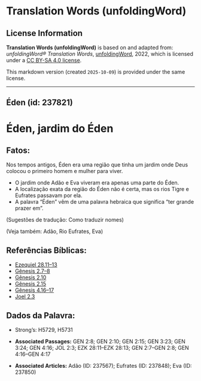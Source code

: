 # Translation Words (unfoldingWord)

## License Information

**Translation Words (unfoldingWord)** is based on and adapted from: _unfoldingWord® Translation Words_, [unfoldingWord](https://unfoldingword.org/utw), 2022, which is licensed under a [CC BY-SA 4.0 license](https://creativecommons.org/licenses/by-sa/4.0/legalcode.en).

This markdown version (created `2025-10-09`) is provided under the same license.



--------------------------------

## Éden (id: 237821)

Éden, jardim do Éden
====================

Fatos:
------

Nos tempos antigos, Éden era uma região que tinha um jardim onde Deus colocou o primeiro homem e mulher para viver.

* O jardim onde Adão e Eva viveram era apenas uma parte do Éden.
* A localização exata da região do Éden não é certa, mas os rios Tigre e Eufrates passavam por ela.
* A palavra “Éden” vêm de uma palavra hebraica que significa “ter grande prazer em”.

(Sugestões de tradução: Como traduzir nomes)

(Veja também: Adão, Rio Eufrates, Eva)

Referências Bíblicas:
---------------------

* [Ezequiel 28\.11–13](https://ref.ly/Ezek28:11-Ezek28:13)
* [Gênesis 2\.7–8](https://ref.ly/Gen2:7-Gen2:8)
* [Gênesis 2\.10](https://ref.ly/Gen2:10)
* [Gênesis 2\.15](https://ref.ly/Gen2:15)
* [Gênesis 4\.16–17](https://ref.ly/Gen4:16-Gen4:17)
* [Joel 2\.3](https://ref.ly/Joel2:3)

Dados da Palavra:
-----------------

* Strong’s: H5729, H5731

* **Associated Passages:** GEN 2:8; GEN 2:10; GEN 2:15; GEN 3:23; GEN 3:24; GEN 4:16; JOL 2:3; EZK 28:11–EZK 28:13; GEN 2:7–GEN 2:8; GEN 4:16–GEN 4:17
* **Associated Articles:** Adão (ID: 237567); Eufrates (ID: 237848); Eva (ID: 237850)

